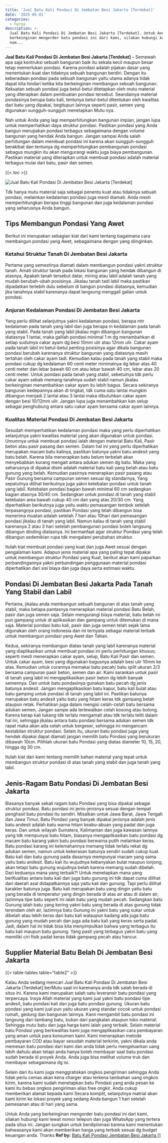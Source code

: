 ```yaml
---
title: 'Jual Batu Kali Pondasi Di Jembatan Besi Jakarta [Terdekat]'
date: '2025-05-01'
categories:
  - harga
description: >-
  Jual Batu Kali Pondasi Di Jembatan Besi Jakarta [Terdekat]. Untuk Anda yang
  berkeinginan mengorder batu pondasi ini dari kami, silakan hubungi kami lewat
  nom...
---
```


**Jual Batu Kali Pondasi Di Jembatan Besi Jakarta \[Terdekat\]** – Semewah apa saja kontruksi sebuah bangunan baik itu sekala kecil maupun besar tetap memerlukan pondasi. Karena pondasi adalah pijakan dasar yang menentukan kuat dan tidaknya sebuah bangunan berdiri. Dengan itu keberadaan pondasi pada sebuah bangunan yaitu utama adanya tidak dapat kita hindari ketika kita berkeinginan membangun sebuah bangunan. Kekuatan sebuah pondasi juga betul-betul ditetapkan oleh mutu material yang diterapkan dalam pembuatan pondasi tersebut. Seandainya material pondasinya berupa batu kali, tentunya betul-betul ditentukan oleh kwalitas dari batu yang dipakai, begitupun lainnya seperti pasir, semen yang digunakan sungguh-sungguh menetapkan Mutu nya.

Nah untuk Anda yang lagi memperhitungkan bangunan impian, jangan lupa untuk memperhatikan daya struktur pondasi. Pastikan pondasi yang Anda bangun merupakan pondasi terbagus sebagaimana dengan volume bangunan yang hendak Anda bangun. Jangan sampai Anda salah perhitungan dalam membuat pondasi ini karena akan sungguh-sungguh berakibat dan tentunya dg memperhitungkan pembangunan pondasi sebagus mungkin itu akan mengurangi waktu juga biaya pembangunan. Pastikan material yang diterapkan untuk membuat pondasi adalah material terbagus mulai dari batu, pasir dan semen.

{{< toc >}}

![Jual Batu Kali Pondasi Di Jembatan Besi Jakarta [Terdekat]](/images/jual-batu-kali-04.png)

Tdk hanya mutu material saja sebagai penentu kuat atau tidaknya sebuah pondasi, melainkan kedalaman pondasi juga mesti diamati. Anda mesti memperhitungkan berapa tinggi bangunan dan juga kedalaman pondasi yang seharusnya Anda bangun.

## Tips Membangun Pondasi Yang Awet

Berikut ini merupakan sebagian kiat dari kami tentang bagaimana cara membangun pondasi yang Awet, sebagaimana dengan yang diinginkan.

### Ketahui Struktur Tanah Di Jembatan Besi Jakarta

Pertama yang semestinya diamati dalam membangun pondasi yakni struktur tanah. Amati struktur tanah pada lokasi bangunan yang hendak dibangun di atasnya, Apakah tanah tersebut datar, miring atau labil adalah tanah yang mudah berubah-ubah posisinya. Jikalau tanah tadi labil maka pastikan dipadatkan terlebih dulu sebelum di bangun pondasi diatasnya, kemudian jika tanahnya stabil karenanya dapat langsung menggali galian untuk pondasi.

### Anjuran Kedalaman Pondasi Di Jembatan Besi Jakarta

Yang perlu dilihat selanjutnya yakni kedalaman pondasi, berapa mtr kedalaman pada tanah yang labil dan juga berapa m kedalaman pada tanah yang stabil. Pada tanah yang labil jikalau ingin dibangun bangunan diatasnya 1 lantai, maka galilah pondasi minimal 1 m dg menambahkan di setiap sudutnya cakar ayam dg besi 10mm ulir atau 12mm ulir. Cakar ayam pada tanah labil ini betul-betul penting posisinya agar dikala bangunan pondasi berubah karenanya struktur bangunan yang diatasnya masih tertahan oleh cakar ayam tadi. Kemudian kalau pada tanah yang stabil maka pondasi cukup dg kedalaman 60 centi meter minimalnya dg lebar atas 40 centi meter dan lebar bawah 60 cm atau lebar bawah 40 cm, lebar atas 20 centi meter. Untuk pondasi pada tanah yang stabil, sebetulnya tdk perlu cakar ayam sebab memang tanahnya sudah stabil namun jikalau berkeinginan menambahkan cakar ayam itu lebih bagus. Secara sekiranya bangunan kedepannya akan di tingkat, tdk cuma satu lantai mungkin dibangun menjadi 2 lantai atau 3 lantai maka dibutuhkan cakar ayam dengan besi 10/12mm ulir. Jangan lupa juga menambahkan kan selup sebagai penghubung antara satu cakar ayam bersama cakar ayam lainnya.

### Kualitas Material Pondasi Di Jembatan Besi Jakarta

Sesudah memperhatikan kedalaman pondasi maka yang perlu diperhatikan selanjutnya yakni kwalitas material yang akan digunakan untuk pondasi. Umumnya untuk membuat pondasi ialah dengan material Batu Kali, Pasir beton atau pasir pasang dan semen. Dalam hal ini yang perlu diperhatikan merupakan macam batu kalinya, pastikan batunya yakni batu andesit yang batu belah. Karena bila menerapkan batu belum terbelah akan menyebabkan kurang mengait antara adukan semen dg batu. Maka yang seharusnya di dipakai disini adalah material batu kali yang belah atau batu gunung yang belah. Kemudian pasirnya menerapkan pasir pasang atau Pasir Gunung bersama campuran semen sesuai dg standarnya, Yang sepatutnya dilihat berikutnya juga yakni ketebalan pondasi untuk tanah yang labil. Ketebalan pondasi bagian bawah minimal 60 cm sedangkan bagian atasnya 30/40 cm. Sedangkan untuk pondasi di tanah yang stabil ketebalan area bawah cukup 40 cm dan yang atas 20/30 cm. Yang diperhatikan berikutnya juga yaitu waktu pemasangan tembok setelah terpasangnya pondasi, pastikan Pondasi yang telah dibangun bisa menerima muatan adalah setelah 7 hari atau 10hari dari pemasangan pondasi jikalau di tanah yang labil. Namun kalau di tanah yang stabil karenanya 2 atau 3 hari setelah pembangunan pondasi boleh langsung dibangun dinding diatasnya. Ini bermanfaat agar struktur Pondasi yang telah dibangun sedemikian rupa tdk mengalami perubahan struktur.

Itulah kiat membuat pondasi yang kuat dan juga Awet sesuai dengan pengalaman kami. Adapun jenis material apa yang paling tepat dipakai untuk membangun struktur Pondasi yang Kuat, berikut akan kami paparkan perbandingannya yakni perbandingan penggunaan material pondasi diperhatikan dari sisi biaya dan juga daya serta estimasi waktu.

## Pondasi Di Jembatan Besi Jakarta Pada Tanah Yang Stabil dan Labil

Pertama, jikalau anda membangun sebuah bangunan di atas tanah yang stabil, maka betapa pantasnya menerapkan material pondasi Batu Belah, pasir dan juga semen saja. Selain mengurangi biaya material, batu belah ini pun gampang untuk di aplikasikan dan gampang untuk ditemukan di mana saja. Material pondasi batu kali, pasir dan juga semen telah sejak lama digunakan oleh orang Indonesia dan ini ternyata sebagai material terbaik untuk membangun pondasi yang Awet dan Tahan.

Kedua, sekiranya membangun diatas tanah yang labil karenanya material yang diaplikasikan untuk membuat pondasi ini perlu perhitungan khusus; seperti mesti menerapkan cakar ayam, selup, Batu Kali Pasir dan semen. Untuk cakar ayam, besi yang digunakan bagusnya adalah besi ulir 10mm ke atas. Kemudian untuk corannya memakai batu pecah/ batu split ukuran 2/3 bersama campuran pasir beton, semen dan air. Kami sarankan untuk pasir di tanah yang labil ini mengaplikasikan pasir beton dg lebih banyak semennya. Dan untuk batu pondasinya gunakan batu pecah dg jenis batunya andesit. Jangan mengaplikasikan batu kapur, batu kali bulat atau batu gamping untuk pondasi di tanah yang labil ini. Pastikan batunya merupakan batu andesit yaitu batu yang hitam keras tdk gampang belah ataupun retak. Perhatikan juga dalam mengisi celah-celah batu bersama adukan semen, Jangan sampe ada terlewatkan celah kosong atau bolong. Karena kerap kali tukang tdk terlalu mengamati atau tdk terlalu teliti dalam hal ini, sehingga jikalau antara batu pondasi bersama adukan semen tdk rapat maka akan ada celah untuk bergeser, sehingga ini mengancam kestabilan struktur pondasi. Selain itu, ukuran batu pondasi juga yang hendak dipakai dapat diamati jangan memilih batu Pondasi yang berukuran dibawah 10cm. Pilihlah ukuran batu Pondasi yang diatas diameter 10, 15, 20, hingga dg 30 cm.

Itulah kiat dari kami tentang memilih bahan material yang tepat untuk membangun struktur pondasi di atas tanah yang stabil dan juga tanah yang labil.

## Jenis-Ragam Batu Pondasi Di Jembatan Besi Jakarta

Biasanya banyak sekali ragam batu Pondasi yang bisa dipakai sebagai struktur pondasi. Batu pondasi ini jenis-jenisnya sesuai dengan tempat penghasil batu pondasi itu sendiri. Misalkan untuk Jawa Barat, Jawa Tengah dan Jawa Timur, Batu Pondasi yang banyak dipakai jenisnya adalah jenis batu andesit adalah batu warna hitam keabu-abuan yang padat dan juga keras. Dan untuk wilayah Sumatera, Kalimantan dan juga kawasan lainnya yang tdk mempunyai batu hitam, biasanya mengaplikasikan batu pondasi dg macam batu karang yakni batu pondasi berwarna putih melainkan keras. Batu pondasi karang ini kelemahannya memang tidak terlalu rekat dg adukan semen, namun untuk kekerasan batunya sendiri sudah cukup kuat. Batu kali dan batu gunung pada dasarnya mempunyai macam yang sama yaitu batu andesit. Batu kali itu wujudnya kebanyakan bulat maupun lonjong, akan tetapi batu gunung wujudnya belah karena memang sudah dibelah. Dari keduanya mana yang terbaik?! Untuk menetapkan mana yang berKualitas antara batu kali dan juga batu gunung ini tdk dapat cuma dilihat dari daerah asal didapatkannya saja yaitu kali dan gunung. Tapi perlu dilihat karakter batunya juga. Batu kali merupakan batu yang dingin yaitu batu yang berada di temperatur yang dingin berada di atas air atau di dalam air, lazimnya tipe batu seperti ini ialah batu yang mudah pecah. Sedangkan batu Gunung ialah batu yang kering yakni batu yang berada di atas gunung tidak terendam oleh air, lazimnya batu Gunung ini yakni batu yang sukar untuk dibelah atau lebih keras dari batu kali walaupun kadang ada juga batu gunung yang mudah pecah dan juga ada batu kali yang keras serta padat. Jadi, dalam hal ini tidak bisa kita menyimpulkan bahwa yang terbagus itu batu kali maupun batu gunung. Yang pasti yang terbagus yakni batu yang memiliki ciri fisik padat keras tidak gampang pecah atau hancur.

## Supplier Material Batu Belah Di Jembatan Besi Jakarta

{{< table-tables table="table2" >}}

Kalau Anda sedang mencari Jual Batu Kali Pondasi Di Jembatan Besi Jakarta \[Terdekat\] berMutu saat ini karenanya anda tdk salah berada di situs ini. Karena kami merupakan salah satu leveransir batu pondasi yang terpercaya. Insya Allah material yang kami jual yakni batu pondasi tipe andesit, batu pondasi kali dan juga batu pondasi gunung. Ukuran batu pondasi yang kami jual pun yaitu ukuran yang standar cocok untuk pondasi rumah, gedung dan bangunan lainnya. Kami mengambil batu pondasi ini langsung dari tambang batu, bukan dari pangkalan ataupun toko material. Sehingga mutu batu dan juga harga kami ialah yang terbaik. Selain material batu Pondasi yang berkwalitas kami juga mengaplikasikan cara pembayaran yang aman untuk para konsumen kami. Kami menerapkan metode pembayaran COD atau bayar sesudah material terkirim, yakni dikala anda memesan batu pondasi dari kami dan anda tidak perlu mengeluarkan uang lebih dahulu akan tetapi anda hanya boleh membayar saat batu pondasi sudah berada di proyek Anda. Anda juga bisa melihat volume truk dan membayar sebagaimana dg isi.

Selain dari itu kami juga menggratiskan ongkos pengiriman sehingga Anda tidak perlu cemas akan kena charger atau terkena tambahan uang ongkos kirim, karena kami sudah menetapkan batu Pondasi yang anda pesan ke kami itu bebas ongkos pengiriman alias free ongkir. Anda cukup memberikan alamat kepada kami Secara komplit, selanjutnya matrial akan kami kirim ke lokasi proyek yang sedang Anda bangun 1 hari setelah pemesanan atau di hari yang sama.

Untuk Anda yang berkeinginan mengorder batu pondasi ini dari kami, silakan hubungi kami lewat nomor telepon dan juga WhatsApp yang tertera pada situs ini. Jangan sungkan untuk berdiplomasi karena kami menentukan bahwasanya kami akan memberikan harga yang terbaik sesuai dg budget keuangan anda. Thanks
**Ref by:** [Batu Kali Pondasi Jembatan Besi Jakarta []](https://id.wikipedia.org/wiki/Batu)
